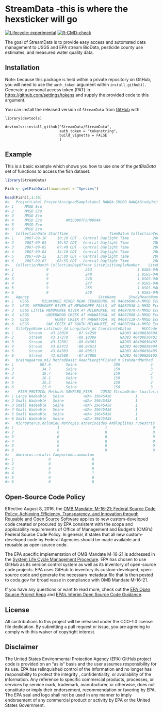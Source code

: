 
<!-- README.md is generated from README.Rmd. Please edit that file -->

# StreamData -this is where the hexsticker will go

<!-- badges: start -->

[![Lifecycle:
experimental](https://img.shields.io/badge/lifecycle-experimental-orange.svg)](https://lifecycle.r-lib.org/articles/stages.html#experimental)
[![R-CMD-check](https://github.com/StreamData/StreamData/actions/workflows/R-CMD-check.yaml/badge.svg)](https://github.com/StreamData/StreamData/actions/workflows/R-CMD-check.yaml)
<!-- badges: end -->

The goal of StreamData is to provide easy access and automated data
management to USGS and EPA stream BioData, pesticide county use
estimates, and measured water quality data.

## Installation

Note: because this package is held within a private repository on
GitHub, you will need to use the `auth_token` argument within
`install_github()`. Generate a personal access token (PAT) in
<https://github.com/settings/tokens> and supply the provided code to
this argument.

You can install the released version of `StreamData` from
[GitHub](https://github.com/StreamData/StreamData) with:

    library(devtools)

    devtools::install_github("StreamData/StreamData",
                             auth_token = "tokenstring",
                             build_vignette = FALSE
                             )

## Example

This is a basic example which shows you how to use one of the
*getBioData* set of functions to access the fish dataset.

``` r
library(StreamData)

Fish <- getFishData(taxonLevel = "Species")

head(Fish)[,1:35]
#>   ProjectLabel ProjectAssignedSampleLabel NAWQA.SMCOD NAWQAStudyUnitCode
#> 1     MMSD Eco                                                          
#> 2     MMSD Eco                                                          
#> 3     MMSD Eco                                                          
#> 4     MMSD Eco           WMIC0907FSH0004A                               
#> 5     MMSD Eco                                                          
#> 6     MMSD Eco                                                          
#>   CollectionDate StartTime                   TimeDatum CollectionYear
#> 1     2007-09-10     10:20 CDT - Central Daylight Time           2007
#> 2     2007-09-05     10:52 CDT - Central Daylight Time           2007
#> 3     2007-09-05     07:40 CDT - Central Daylight Time           2007
#> 4     2007-09-04     14:10 CDT - Central Daylight Time           2007
#> 5     2007-09-12     13:00 CDT - Central Daylight Time           2007
#> 6     2007-09-07     08:55 CDT - Central Daylight Time           2007
#>   CollectionMonth CollectionDayOfYear SiteVisitSampleNumber    SiteNumber
#> 1               9                 253                     1 USGS-04086600
#> 2               9                 248                     1 USGS-04087030
#> 3               9                 248                     1 USGS-04087070
#> 4               9                 247                     4 USGS-04087088
#> 5               9                 255                     1 USGS-04087119
#> 6               9                 250                     1 USGS-04087204
#>   Agency                                SiteName      StudyReachName
#> 1   USGS      MILWAUKEE RIVER NEAR CEDARBURG, WI 04086600-A-MMSD Eco
#> 2   USGS  MENOMONEE RIVER AT MENOMONEE FALLS, WI 04087030-A-MMSD Eco
#> 3   USGS LITTLE MENOMONEE RIVER AT MILWAUKEE, WI 04087070-A-MMSD Eco
#> 4   USGS        UNDERWOOD CREEK AT WAUWATOSA, WI 04087088-A-MMSD Eco
#> 5   USGS            HONEY CREEK AT WAUWATOSA, WI 04087119-A-MMSD Eco
#> 6   USGS        OAK CREEK AT SOUTH MILWAUKEE, WI 04087204-A-MMSD Eco
#>   SiteTypeName Latitude_dd Longitude_dd CoordinateDatum     HUCCode
#> 1       Stream    43.28028    -87.94250           NAD83 40400030604
#> 2       Stream    43.17278    -88.10389           NAD83 40400030401
#> 3       Stream    43.12361    -88.04361           NAD83 40400030402
#> 4       Stream    43.05472    -88.04611           NAD83 40400030404
#> 5       Stream    43.04383    -88.00511           NAD83 40400030405
#> 6       Stream    42.92500    -87.87000           NAD83 40400020102
#>   DrainageArea_mi2 MethodBasic ReachLengthFished_m StandardMethod
#> 1            607.0       Seine                 300              3
#> 2             34.7       Seine                 150              3
#> 3             19.7       Seine                 150              3
#> 4             18.1       Seine                 150              5
#> 5             10.3       Seine                 150              3
#> 6             25.0       Seine                 150              3
#>    FISH_PROTOCOL Methods SAMPLED_FISH    COMID StreamOrder Luxilus.cornutus
#> 1 Large Wadeable   Seine         <NA> 19645438           1                1
#> 2 Small Wadeable   Seine         <NA> 19645438           1                1
#> 3 Small Wadeable   Seine         <NA> 19645438           1                1
#> 4 Small Wadeable   Seine         <NA> 19645438           1                1
#> 5 Small Wadeable   Seine         <NA> 19645438           1                0
#> 6 Small Wadeable   Seine         <NA> 19645438           1                0
#>   Micropterus.dolomieu Notropis.atherinoides Ambloplites.rupestris
#> 1                    1                     1                     0
#> 2                    0                     0                     0
#> 3                    0                     0                     0
#> 4                    0                     0                     0
#> 5                    0                     0                     0
#> 6                    0                     0                     0
#>   Ameiurus.natalis Campostoma.anomalum
#> 1                0                   0
#> 2                0                   0
#> 3                0                   0
#> 4                0                   1
#> 5                0                   0
#> 6                0                   0
```

## Open-Source Code Policy

Effective August 8, 2016, the [OMB Mandate: M-16-21; Federal Source Code
Policy: Achieving Efficiency, Transparency, and Innovation through
Reusable and Open Source
Software](https://obamawhitehouse.archives.gov/sites/default/files/omb/memoranda/2016/m_16_21.pdf)
applies to new custom-developed code created or procured by EPA
consistent with the scope and applicability requirements of Office of
Management and Budget’s (OMB’s) Federal Source Code Policy. In general,
it states that all new custom-developed code by Federal Agencies should
be made available and reusable as open-source code.

The EPA specific implementation of OMB Mandate M-16-21 is addressed in
the [System Life Cycle Management
Procedure](https://www.epa.gov/irmpoli8/policy-procedures-and-guidance-system-life-cycle-management-slcm).
EPA has chosen to use GitHub as its version control system as well as
its inventory of open-source code projects. EPA uses GitHub to inventory
its custom-developed, open-source code and generate the necessary
metadata file that is then posted to code.gov for broad reuse in
compliance with OMB Mandate M-16-21.

If you have any questions or want to read more, check out the [EPA Open
Source Project Repo](https://github.com/USEPA/open-source-projects) and
[EPA’s Interim Open Source Code
Guidance](https://www.epa.gov/developers/open-source-software-and-epa-code-repository-requirements).

## License

All contributions to this project will be released under the CCO-1.0
license file dedication. By submitting a pull request or issue, you are
agreeing to comply with this waiver of copyright interest.

## Disclaimer

The United States Environmental Protection Agency (EPA) GitHub project
code is provided on an “as is” basis and the user assumes responsibility
for its use. EPA has relinquished control of the information and no
longer has responsibility to protect the integrity , confidentiality, or
availability of the information. Any reference to specific commercial
products, processes, or services by service mark, trademark,
manufacturer, or otherwise, does not constitute or imply their
endorsement, recommendation or favoring by EPA. The EPA seal and logo
shall not be used in any manner to imply endorsement of any commercial
product or activity by EPA or the United States Government.
